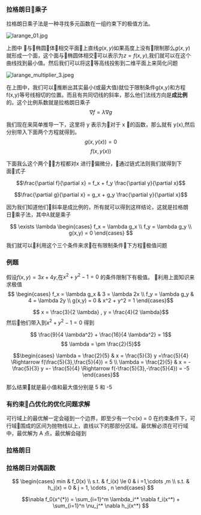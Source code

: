 ### 拉格朗日乘子


拉格朗日乘子法是一种寻找多元函数在一组约束下的极值方法。

![larange_01.jpg](https://upload-images.jianshu.io/upload_images/8207483-8066bd97dee0bbbb.jpg?imageMogr2/auto-orient/strip%7CimageView2/2/w/1240)

上图中
与椭圆体相交平面上直线$g(x,y)$如果高度上没有限制那么$g(x,y)$就形成一个面，这个面与椭圆体相交可以表示为$z=f(x,y)$,我们就可以在这个曲线找到最小值。然后我们可以将这等高线投影到二维平面上来简化问题

![larange_multiplier_3.jpeg](https://upload-images.jianshu.io/upload_images/8207483-0ae165b63afe7269.jpeg?imageMogr2/auto-orient/strip%7CimageView2/2/w/1240)

在上图中，我们可以推断出其实最小(或最大值)就位于限制条件g(x,y)和方程f(x,y)等号线相切的位置。而且有共同切线的斜率，那么他们法线方向是**成比例**的。这个比例系数就是拉格朗日乘子
$$ \nabla f = \lambda \nabla g $$

我们现在来简单推导一下，这里将 y 表示为对于 x 的函数，那么就有 y(x),然后分别带入下面两个方程就得到。
$$ g(x,y(x)) = 0$$
$$ f(x,y(x))$$

下面我么这个两个方程都对x 进行偏微分，通过链式法则我们就得到下面式子

$$\frac{\partial f}{\partial x} = f_x + f_y \frac{\partial y}{\partial x}$$

$$\frac{\partial g}{\partial x} = g_x + g_y \frac{\partial y}{\partial x}$$

因为我们知道他们斜率是成比例的，所有就可以得到这样结论，这就是拉格朗日乘子法，其中$\lambda$就是乘子

$$ \exists \lambda \begin{cases}
    f_x = \lambda g_x  \\
    f_y = \lambda g_y \\
    g(x,y) = 0
\end{cases} $$

我们就可以利用这个三个条件来求在有限制条件下方程极值问题

### 例题
假设$f(x,y) = 3x + 4y$,在$x^2 + y^2 - 1 = 0$ 的条件限制下有极值。
利用上面知识来求极值
$$ \begin{cases}
     f_x = \lambda g_x & 3 = \lambda 2x  \\
    f_y = \lambda g_y & 4 = \lambda 2y \\
    g(x,y) = 0 & x^2 + y^2 = 1
\end{cases}$$

$$ x = \frac{3}{2 \lambda} , y = \frac{4}{2 \lambda}$$
然后他们带入到$x^2 + y^2 - 1 = 0$ 得到

$$ \frac{9}{4 \lambda^2} + \frac{16}{4 \lambda^2} = 1$$
$$ \lambda = \pm \frac{2}{5}$$

$$\begin{cases}
    \lambda = \frac{2}{5} & x = \frac{5}{3} y =\frac{5}{4} \Rightarrow f(\frac{5}{3},\frac{5}{4}) = 5 \\
    \lambda = \frac{2}{5} & x = -\frac{5}{3} y =- \frac{5}{4} \Rightarrow f(-\frac{5}{3},-\frac{5}{4}) = -5
\end{cases}$$

那么结果就是最小值和最大值分别是 5 和 -5

### 有约束凸优化的优化问题求解
可行域上的最优解一定会碰到一个边界，即至少有一个c(x) = 0
在约束条件下，可行域围成的区间为抛物线以上，直线以下的那部分区域。最优解必须在可行域中，最优解为 A 点，最优解会碰到
### 拉格朗日

### 拉格朗日对偶函数
$$
\begin{cases}
    min & f_0(x) \\
    s.t. & f_i(x) \le 0 & i =1,\cdots ,m \\
    s.t. & h_j(x) = 0 &  j = 1, \cdots , n
\end{cases}
$$

$$\nabla f_0(x^{*}) = \sum_{i=1}^m \lambda_i^* \nabla f_i(x^*) + \sum_{i=1}^n \nu_j^* \nabla h_j(x^*) $$